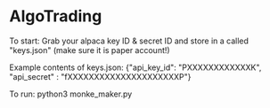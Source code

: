 # AlgoTrading

To start:
Grab your alpaca key ID & secret ID and store in a called "keys.json" (make sure it is paper account!)

Example contents of keys.json:
{"api_key_id": "PXXXXXXXXXXXXK", "api_secret" : "fXXXXXXXXXXXXXXXXXXXXXP"}


To run:
python3 monke_maker.py
